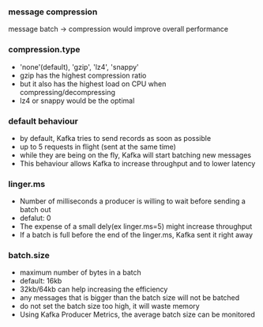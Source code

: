 ### message compression  
message batch -> compression would improve overall performance  

### compression.type
- 'none'(default), 'gzip', 'lz4', 'snappy'
- gzip has the highest compression ratio
- but it also has the highest load on CPU when compressing/decompressing
- lz4 or snappy would be the optimal

### default behaviour
- by default, Kafka tries to send records as soon as possible
- up to 5 requests in flight (sent at the same time)
- while they are being on the fly, Kafka will start batching new messages  
- This behaviour allows Kafka to increase throughput and to lower latency

### linger.ms
- Number of milliseconds a producer is willing to wait before sending a batch out
- defalut: 0
- The expense of a small dely(ex linger.ms=5) might increase throughput
- If a batch is full before the end of the linger.ms, Kafka sent it right away

### batch.size
- maximum number of bytes in a batch
- default: 16kb
- 32kb/64kb can help increasing the efficiency
- any messages that is bigger than the batch size will not be batched
- do not set the batch size too high, it will waste memory
- Using Kafka Producer Metrics, the average batch size can be monitored


